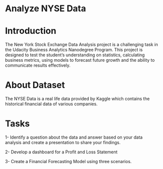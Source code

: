 # Analyze NYSE Data

# Introduction
The New York Stock Exchange Data Analysis project is a challenging task in the Udacity Business Analytics Nanodegree Program. This project is designed to test the student’s understanding on statistics, calculating business metrics, using models to forecast future growth and the ability to communicate results effectively.

# About Dataset
The NYSE Data is a real life data provided by Kaggle which contains the historical financial data of various companies.

# Tasks
1- Identify a question about the data and answer based on your data analysis and create a presentation to share your findings.

2- Develop a dashboard for a Profit and Loss Statement

3- Create a Financial Forecasting Model using three scenarios.
